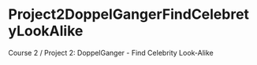 # Project2DoppelGangerFindCelebretyLookAlike
Course 2 / Project 2: DoppelGanger - Find Celebrity Look-Alike
